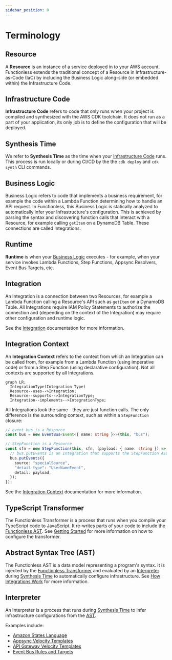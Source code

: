 ```yaml
---
sidebar_position: 0
---
```


# Terminology

## Resource

A **Resource** is an instance of a service deployed in to your AWS account. Functionless extends the traditional concept of a Resource in Infrastructure-as-Code (IaC) by including the Business Logic along-side (or embedded within) the Infrastructure Code.

## Infrastructure Code

**Infrastructure Code** refers to code that only runs when your project is compiled and synthesized with the AWS CDK toolchain. It does not run as a part of your application, its only job is to define the configuration that will be deployed.

## Synthesis Time

We refer to **Synthesis Time** as the time when your [Infrastructure Code](#infrastructure-code) runs. This process is run locally or during CI/CD by the the `cdk deploy` and `cdk synth` CLI commands.

## Business Logic

Business Logic refers to code that implements a business requirement, for example the code within a Lambda Function determining how to handle an API request. In Functionless, this Business Logic is statically analyzed to automatically infer your Infrastructure's configuration. This is achieved by parsing the syntax and discovering function calls that interact with a Resource, for example calling `getItem` on a DynamoDB Table. These connections are called Integrations.

## Runtime

**Runtime** is when your [Business Logic](#business-logic) executes - for example, when your service invokes Lambda Functions, Step Functions, Appsync Resolvers, Event Bus Targets, etc.

## Integration

An Integration is a connection between two Resources, for example a Lambda Function calling a Resource's API such as `getItem` on a DynamoDB Table. All Integrations require IAM Policy Statements to authorize the connection and (depending on the context of the Integration) may require other configuration and runtime logic.

See the [Integration](./integration/) documentation for more information.

## Integration Context

An **Integration Context** refers to the context from which an Integration can be called from, for example from a Lambda Function (using imperative code) or from a Step Function (using declarative configuration). Not all contexts are supported by all Integrations.

```mermaid
graph LR;
  IntegrationType(Integration Type)
  Resource--uses-->Integration;
  Resource--supports-->IntegrationType;
  Integration--implements-->IntegrationType;
```

All Integrations look the same - they are just function calls. The only difference is the surrounding context, such as within a `StepFunction` closure:

```ts
// event bus is a Resource
const bus = new EventBus<Event<{ name: string }>>(this, "bus");

// StepFunction is a Resource
const sfn = new StepFunction(this, sfn, (payload: { name: string }) => {
  // bus.putEvents is an Integration that supports the StepFunction ASL Integration Type
  bus.putEvents({
    source: "specialSource",
    "detail-type": "UserNameEvent",
    detail: payload,
  });
});
```

See the [Integration Context](./integration/index.md#integration-context) documentation for more information.

## TypeScript Transformer

The Functionless Transformer is a process that runs when you compile your TypeScript code to JavaScript. It re-writes parts of your code to include the [Functionless AST](#abstract-syntax-tree-ast). See [Getting Started](../getting-started.md) for more information on how to configure the transformer.

## Abstract Syntax Tree (AST)

The Functionless AST is a data model representing a program's syntax. It is injected by the [Functionless Transformer](#typescript-transformer) and evaluated by an [Interpreter](#interpreter) during [Synthesis Time](#synthesis-time) to automatically configure infrastructure. See [How Integrations Work](../advanced-concepts/how-integrations-work.md) for more information.

## Interpreter

An Interpreter is a process that runs during [Synthesis Time](#synthesis-time) to infer infrastructure configurations from the [AST](#abstract-syntax-tree-ast).

Examples include:

- [Amazon States Language](../api/classes/ASL.md)
- [Appsync Velocity Templates](../api/classes/AppsyncVTL.md)
- [API Gateway Velocity Templates](../api/classes/APIGatewayVTL.md)
- [Event Bus Rules and Targets](../api/classes/EventBus.md)
